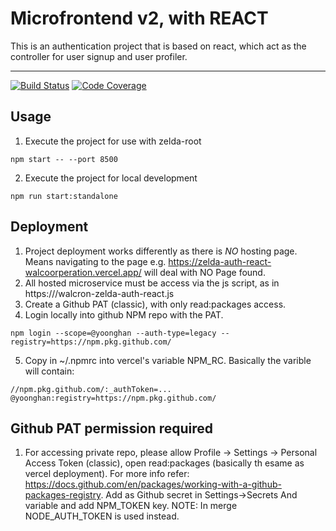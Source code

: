 # Microfrontend v2, with REACT

This is an authentication project that is based on react, which act as the controller for user signup and user profiler.

---

[![Build Status][build-badge]][build]
[![Code Coverage][coverage-badge]][coverage]

## Usage

1. Execute the project for use with zelda-root

```
npm start -- --port 8500
```

2. Execute the project for local development

```
npm run start:standalone
```

## Deployment

1. Project deployment works differently as there is _NO_ hosting page. Means navigating to the page e.g. https://zelda-auth-react-walcoorperation.vercel.app/ will deal with NO Page found.
2. All hosted microservice must be access via the js script, as in https://<host>/walcron-zelda-auth-react.js
3. Create a Github PAT (classic), with only read:packages access.
4. Login locally into github NPM repo with the PAT.

`npm login --scope=@yoonghan --auth-type=legacy --registry=https://npm.pkg.github.com/`

5. Copy in ~/.npmrc into vercel's variable NPM_RC. Basically the varible will contain:

```
//npm.pkg.github.com/:_authToken=...
@yoonghan:registry=https://npm.pkg.github.com/
```

## Github PAT permission required

1. For accessing private repo, please allow Profile -> Settings -> Personal Access Token (classic), open read:packages (basically th esame as vercel deployment). For more info refer: https://docs.github.com/en/packages/working-with-a-github-packages-registry. Add as Github secret in Settings->Secrets And variable and add NPM_TOKEN key. NOTE: In merge NODE_AUTH_TOKEN is used instead.

[build-badge]: https://img.shields.io/github/actions/workflow/status/yoonghan/zelda-auth-react/pull-request.yml
[build]: https://github.com/yoonghan/zelda-auth-react/actions?query=workflow
[coverage-badge]: https://img.shields.io/codecov/c/github/yoonghan/zelda-auth-react.svg?style=flat-square
[coverage]: https://codecov.io/gh/yoonghan/zelda-auth-react
